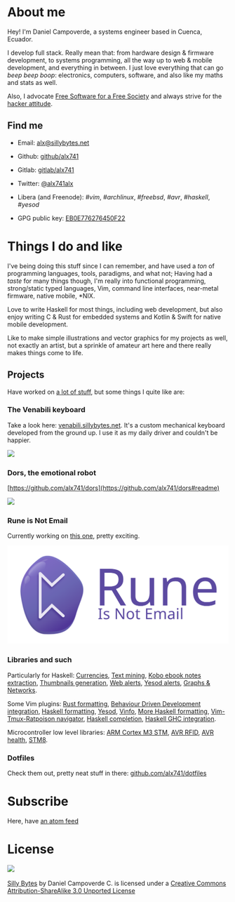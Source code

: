 # About me

Hey! I'm Daniel Campoverde, a systems engineer based in Cuenca, Ecuador.

I develop full stack. Really mean that: from hardware design & firmware
development, to systems programming, all the way up to web & mobile development,
and everything in between. I just love everything that can go *beep beep boop*:
electronics, computers, software, and also like my maths and stats as well.

Also, I advocate [Free Software for a Free
Society](https://www.gnu.org/philosophy/fsfs/rms-essays.pdf) and always strive
for the [hacker attitude](http://catb.org/~esr/faqs/hacker-howto.html#attitude).



## Find me

- Email: [alx@sillybytes.net](mailto:alx@sillybytes.net)

- Github:  [github/alx741](https://github.com/alx741)
- Gitlab:  [gitlab/alx741](https://gitlab.com/alx741)
- Twitter: [\@alx741alx](https://twitter.com/alx741alx)

- Libera (and Freenode):  *#vim*, *#archlinux*, *#freebsd*, *#avr*, *#haskell*, *#yesod*

- GPG public key: [EB0E776276450F22](/public_key.asc)


# Things I do and like

I've being doing this stuff since I can remember, and have used a *ton* of
programming languages, tools, paradigms, and what not; Having had a *taste* for
many things though, I'm really into functional programming, strong/static typed
languages, Vim, command line interfaces, near-metal firmware, native mobile,
*NIX.

Love to write Haskell for most things, including web development, but also enjoy
writing C & Rust for embedded systems and Kotlin & Swift for native mobile
development.

Like to make simple illustrations and vector graphics for my projects as well,
not exactly an artist, but a sprinkle of amateur art here and there really makes
things come to life.


## Projects

Have worked on [a lot of
stuff](https://github.com/alx741?tab=repositories&q=&sort=stargazers), but some
things I quite like are:

### The Venabili keyboard

Take a look here: [venabili.sillybytes.net](https://venabili.sillybytes.net).
It's a custom mechanical keyboard developed from the ground up. I use it as my
daily driver and couldn't be happier.

![](https://venabili.sillybytes.net/images/pics/alx_1.jpg)


### Dors, the emotional robot

[https://github.com/alx741/dors](https://github.com/alx741/dors#readme)

![](https://raw.githubusercontent.com/alx741/dors/master/logo_wide.png)


### Rune is Not Email

Currently working on [this one](https://github.com/runeisnot-email), pretty exciting.

![](https://raw.githubusercontent.com/runeisnot-email/rune-artwork/main/logo/brand_mark-brand_name-strapline.svg)


### Libraries and such

Particularly for Haskell:
[Currencies](https://github.com/alx741/currencies#readme),
[Text mining](https://github.com/alx741/text-mining#readme), [Kobo ebook notes
extraction](https://github.com/alx741/kobonotes#readme),
[Thumbnails generation](https://github.com/alx741/thumbnail-polish#readme), [Web
alerts](https://github.com/alx741/alerts#readme), [Yesod
alerts](https://github.com/alx741/yesod-alerts#readme), [Graphs &
Networks](https://github.com/alx741/graphite#readme).

Some Vim plugins: [Rust
formatting](https://github.com/alx741/vim-rustfmt#readme), [Behaviour Driven
Development integration](https://github.com/alx741/spec.vim#readme), [Haskell
formatting](https://github.com/alx741/vim-stylishask#readme),
[Yesod](https://github.com/alx741/yesod.vim#readme),
[Vinfo](https://github.com/alx741/vinfo#readme), [More Haskell
formatting](https://github.com/alx741/vim-hindent#readme), [Vim-Tmux-Ratpoison
navigator](https://github.com/alx741/vim-tmux-navigator#readme), [Haskell
completion](https://github.com/alx741/haskellcomplete.vim#readme), [Haskell GHC
integration](https://github.com/alx741/ghc.vim#readme).

Microcontroller low level libraries: [ARM Cortex M3
STM](https://github.com/alx741/stm32f1-minimal-lib#readme), [AVR
RFID](https://github.com/alx741/avr-rfid-rc522#readme), [AVR
health](https://github.com/alx741/avr-health#readme),
[STM8](https://github.com/alx741/stm8s-sdcc-lib#readme).


### Dotfiles

Check them out, pretty neat stuff in there:
[github.com/alx741/dotfiles](https://github.com/alx741/dotfiles#readme)



# Subscribe

Here, have [an atom feed](http://www.sillybytes.net/atom.xml)


# License

![](https://sillybytes.net/img/cc.png)

[Silly Bytes](https://sillybytes.net) by Daniel Campoverde C. is licensed under
a [Creative Commons Attribution-ShareAlike 3.0 Unported
License](http://creativecommons.org/licenses/by-sa/3.0/deed.en_US)
